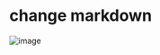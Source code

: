 # change markdown
![image](https://github.com/indiancow/skills-communicate-using-markdown/assets/130648409/73ff3322-cc68-467f-9513-2c00df641fb7)
